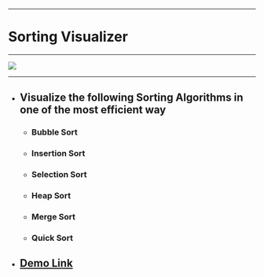 <hr>

# Sorting Visualizer

<hr>

![](./Resources/mergeSort.gif)  

<hr>

 - ## Visualize the following Sorting Algorithms in one of the most efficient way
   - ### Bubble Sort 
   - ### Insertion Sort
   - ### Selection Sort
   - ### Heap Sort
   - ### Merge Sort
   - ### Quick Sort
 

  
- ## [Demo Link](https://rgtechno.github.io/Sorting_Visualizer/) 


